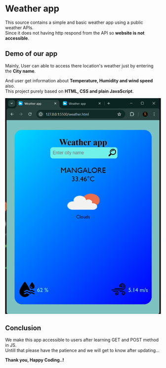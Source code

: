 # Weather app

This source contains a simple and basic weather app using a public weather APIs.  
Since it does not having http respond from the API so **website is not accessible**.
## Demo of our app

Mainly, User can able to access there location's weather just by entering the **City name**.  

And user get information about **Temperature, Humidity and wind speed** also.  
This project purely based on **HTML, CSS and plain JavaScript**.


![Weather app demo image](image.png)  

## Conclusion

We make this app accessible to users after learning GET and POST method in JS.  
Untill that please have the patience and we will get to know after updating...

**Thank you, Happy Coding..!**

